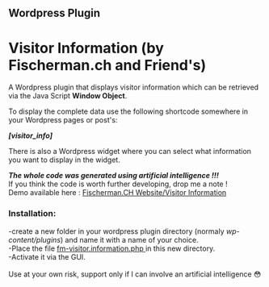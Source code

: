 ## Wordpress Plugin
# Visitor Information (by Fischerman.ch and Friend's)

A Wordpress plugin that displays visitor information which can be retrieved via the Java Script  **Window Object**.

To display the complete data use the following shortcode somewhere in your Wordpress pages or post's:

<strong><em>[visitor_info]</em></strong>

There is also a Wordpress widget where you can select what information you want to display in the widget.

***The whole code was generated using artificial intelligence !!!***
<br>
If you think the code is worth further developing, drop me a note !
<br>
Demo available here : [Fischerman.CH Website/Visitor Information](https://www.fischerman.ch/?page_id=530092)
<br>
### Installation:
-create a new folder in your wordpress plugin directory (normaly *wp-content/plugins*) and name it with a name of your choice.<br>
-Place the file [ fm-visitor.information.php ](https://github.com/FischermanCH/fischerman-wp-visitor-information/blob/main/fm-visitor.information.php) in this new directory.<br>
-Activate it via the GUI.
<br><br>
Use at your own risk, support only if I can involve an artificial intelligence 😳
<br>
